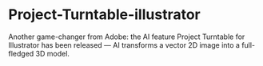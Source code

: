 # Project-Turntable-illustrator
Another game-changer from Adobe: the AI feature Project Turntable for Illustrator has been released — AI transforms a vector 2D image into a full-fledged 3D model.
